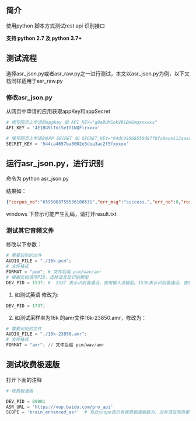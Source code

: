## 简介

使用python 脚本方式测试rest api 识别接口

**支持 python 2.7 及 python 3.7+**



## 测试流程

选择asr_json.py或者asr_raw.py之一进行测试，本文以asr_json.py为例，以下文档同样适用于asr_raw.py



### 修改asr_json.py

从网页中申请的应用获取appKey和appSecret

```python
# 填写网页上申请的appkey 如 API_KEY="g8eBUMSokVB1BHGmgxxxxxx"
API_KEY = '4E1BG9lTnlSeIf1NQFlrxxxx'

# 填写网页上申请的APP SECRET 如 SECRET_KEY="94dc99566550d87f8fa8ece112xxxxx"
SECRET_KEY = '544ca4657ba8002e3dea3ac2f5fxxxxx'
```




## 运行asr_json.py，进行识别

命令为 python asr_json.py



结果如：
```json
{"corpus_no":"6595003755536106531","err_msg":"success.","err_no":0,"result":["北京科技馆，"],"sn":"611278720461535518969"}
```

windows 下显示可能产生乱码，请打开result.txt

### 测试其它音频文件



修改以下参数：

```python
# 需要识别的文件
AUDIO_FILE = "./16k.pcm";
# 文件格式
FORMAT = "pcm"; # 文件后缀 pcm/wav/amr
# 根据文档填写PID，选择语言及识别模型
DEV_PID = 1537; #  1537 表示识别普通话，使用输入法模型。1536表示识别普通话，使用搜索模型
```



1. 如测试英语 修改为:

```python
DEV_PID = 1737;
```

2. 如测试采样率为16k 的amr文件16k-23850.amr，修改为：

```python
# 需要识别的文件
AUDIO_FILE = "./16k-23850.amr";
# 文件格式
FORMAT = "amr"; // 文件后缀 pcm/wav/amr

```

   

## 测试收费极速版

打开下面的注释

```python
# 收费极速版

DEV_PID = 80001
ASR_URL = 'https://vop.baidu.com/pro_api'
SCOPE = 'brain_enhanced_asr'  # 有此scope表示有收费极速版能力，没有请在网页里开通极速版


```

